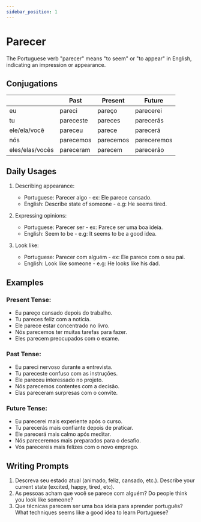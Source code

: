 ```yaml
---
sidebar_position: 1
---
```


# Parecer

The Portuguese verb "parecer" means "to seem" or "to appear" in English, indicating an impression or appearance.

## Conjugations

|                 | Past      | Present   | Future      |
| --------------- | --------- | --------- | ----------- |
| eu              | pareci    | pareço    | parecerei   |
| tu              | pareceste | pareces   | parecerás   |
| ele/ela/você    | pareceu   | parece    | parecerá    |
| nós             | parecemos | parecemos | pareceremos |
| eles/elas/vocês | pareceram | parecem   | parecerão   |

## Daily Usages

1. Describing appearance:

   - Portuguese: Parecer algo - ex: Ele parece cansado.
   - English: Describe state of someone - e.g: He seems tired.

2. Expressing opinions:

   - Portuguese: Parecer ser - ex: Parece ser uma boa ideia.
   - English: Seem to be - e.g: It seems to be a good idea.

3. Look like:

   - Portuguese: Parecer com alguém - ex: Ele parece com o seu pai.
   - English: Look like someone - e.g: He looks like his dad.

## Examples

### Present Tense:

- Eu pareço cansado depois do trabalho.
- Tu pareces feliz com a notícia.
- Ele parece estar concentrado no livro.
- Nós parecemos ter muitas tarefas para fazer.
- Eles parecem preocupados com o exame.

### Past Tense:

- Eu pareci nervoso durante a entrevista.
- Tu pareceste confuso com as instruções.
- Ele pareceu interessado no projeto.
- Nós parecemos contentes com a decisão.
- Elas pareceram surpresas com o convite.

### Future Tense:

- Eu parecerei mais experiente após o curso.
- Tu parecerás mais confiante depois de praticar.
- Ele parecerá mais calmo após meditar.
- Nós pareceremos mais preparados para o desafio.
- Vós parecereis mais felizes com o novo emprego.

## Writing Prompts

1. Descreva seu estado atual (animado, feliz, cansado, etc.). Describe your current state (excited, happy, tired, etc).
2. As pessoas acham que você se parece com alguém? Do people think you look like someone?
3. Que técnicas parecem ser uma boa ideia para aprender português? What techniques seems like a good idea to learn Portuguese?
